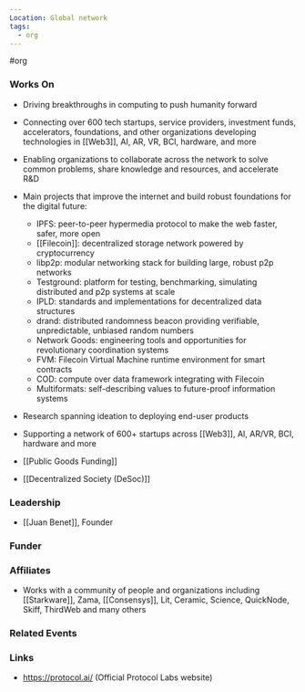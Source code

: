 ```yaml
---
Location: Global network
tags:
  - org
---
```

#org

### Works On
- Driving breakthroughs in computing to push humanity forward
- Connecting over 600 tech startups, service providers, investment funds, accelerators, foundations, and other organizations developing technologies in [[Web3]], AI, AR, VR, BCI, hardware, and more
- Enabling organizations to collaborate across the network to solve common problems, share knowledge and resources, and accelerate R&D
- Main projects that improve the internet and build robust foundations for the digital future:
  - IPFS: peer-to-peer hypermedia protocol to make the web faster, safer, more open 
  - [[Filecoin]]: decentralized storage network powered by cryptocurrency
  - libp2p: modular networking stack for building large, robust p2p networks
  - Testground: platform for testing, benchmarking, simulating distributed and p2p systems at scale
  - IPLD: standards and implementations for decentralized data structures
  - drand: distributed randomness beacon providing verifiable, unpredictable, unbiased random numbers
  - Network Goods: engineering tools and opportunities for revolutionary coordination systems
  - FVM: Filecoin Virtual Machine runtime environment for smart contracts
  - COD: compute over data framework integrating with Filecoin
  - Multiformats: self-describing values to future-proof information systems
- Research spanning ideation to deploying end-user products
- Supporting a network of 600+ startups across [[Web3]], AI, AR/VR, BCI, hardware and more

- [[Public Goods Funding]]
- [[Decentralized Society (DeSoc)]]

### Leadership
- [[Juan Benet]], Founder

### Funder

### Affiliates
- Works with a community of people and organizations including [[Starkware]], Zama, [[Consensys]], Lit, Ceramic, Science, QuickNode, Skiff, ThirdWeb and many others

### Related Events

### Links
- https://protocol.ai/ (Official Protocol Labs website)